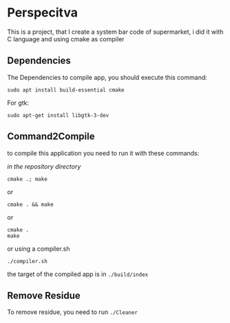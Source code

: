 # Perspecitva

This is a project, that I create a system bar code of supermarket, i did it with C language and using cmake as compiler

## Dependencies

The Dependencies to compile app, you should execute this command:
```
sudo apt install build-essential cmake
```

For gtk:

```
sudo apt-get install libgtk-3-dev
```

## Command2Compile

to compile this application you need to run it with these commands:


*in the repository directory*

```
cmake .; make
```
or
```
cmake . && make
```
or
```
cmake .
make
```
or using a compiler.sh
```
./compiler.sh
```

the target of the compiled app is in `./build/index`

## Remove Residue

To remove residue, you need to run `./Cleaner`
